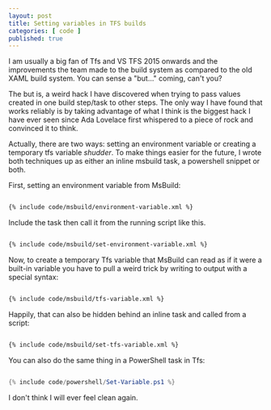```yaml
---
layout: post
title: Setting variables in TFS builds
categories: [ code ]
published: true
---
```


I am usually a big fan of Tfs and VS TFS 2015 onwards and the improvements the team made to the build system as compared to the 
old XAML build system. You can sense a "but..." coming, can't you?

The but is, a weird hack I have discovered when trying to pass values created in one build step/task to other steps. The only way I have 
found that works reliably is by taking advantage of what I think is the biggest hack I have ever seen since Ada Lovelace first whispered to 
a piece of rock and convinced it to think. 

Actually, there are two ways: setting an environment variable or creating a temporary tfs variable *shudder*. To make things easier for the 
future, I wrote both techniques up as either an inline msbuild task, a powershell snippet or both. 

First, setting an environment variable from MsBuild:


```xml

{% include code/msbuild/environment-variable.xml %}

```

Include the task then call it from the running script like this.


```xml

{% include code/msbuild/set-environment-variable.xml %}

```

Now, to create a temporary Tfs variable that MsBuild can read as if it were a built-in variable you have to pull a weird trick by writing 
to output with a special syntax:

```xml

{% include code/msbuild/tfs-variable.xml %}

```

Happily, that can also be hidden behind an inline task and called from a script:


```xml

{% include code/msbuild/set-tfs-variable.xml %}

```

You can also do the same thing in a PowerShell task in Tfs:

```powershell

{% include code/powershell/Set-Variable.ps1 %}

```

I don't think I will ever feel clean again.

